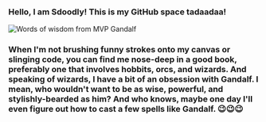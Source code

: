### Hello, I am Sdoodly! This is my GitHub space tadaadaa!

<picture>
 <source media="(prefers-color-scheme: dark)" srcset="https://img-9gag-fun.9cache.com/photo/a04Z7wB_460swp.webp">
 <source media="(prefers-color-scheme: light)" srcset="https://img-9gag-fun.9cache.com/photo/a04Z7wB_460swp.webp">
 <img alt="Words of wisdom from MVP Gandalf" src="YOUR-DEFAULT-IMAGE">
</picture>

### When I'm not brushing funny strokes onto my canvas or slinging code, you can find me nose-deep in a good book, preferably one that involves hobbits, orcs, and wizards. And speaking of wizards, I have a bit of an obsession with Gandalf. I mean, who wouldn't want to be as wise, powerful, and stylishly-bearded as him? And who knows, maybe one day I'll even figure out how to cast a few spells like Gandalf. 😉😉😉

<!--
**sdooodly/sdooodly** is a ✨ _special_ ✨ repository because its `README.md` (this file) appears on your GitHub profile.

Here are some ideas to get you started:

- 🔭 I’m currently working on ...
- 🌱 I’m currently learning ...
- 👯 I’m looking to collaborate on ...
- 🤔 I’m looking for help with ...
- 💬 Ask me about ...
- 📫 How to reach me: ...
- 😄 Pronouns: ...
- ⚡ Fun fact: ...
-->
